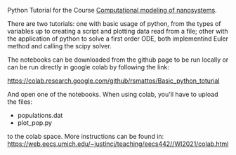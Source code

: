 Python Tutorial for the Course [Computational modeling of nanosystems](https://barbatti.org/molecular-modeling/).

There are two tutorials: one with basic usage of python, from the types of variables up to creating
a script and plotting data read from a file; other with the application of python to solve a first
order ODE, both implementind Euler method and calling the scipy solver.

The notebooks can be downloaded from the github page to be run locally or can be run directly in 
google colab by following the link:

https://colab.research.google.com/github/rsmattos/Basic_python_toturial

And open one of the notebooks. When using colab, you'll have to upload the files:
- populations.dat
- plot_pop.py

to the colab space. More instructions can be found in: https://web.eecs.umich.edu/~justincj/teaching/eecs442//WI2021/colab.html